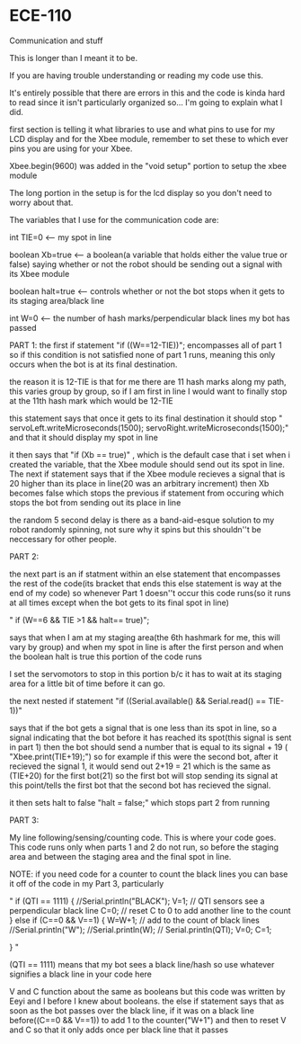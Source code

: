 ECE-110
=======

Communication and stuff

This is longer than I meant it to be.

If you are having trouble understanding or reading my code use this.

It's entirely possible that there are errors in this and the code is kinda hard to read since it isn't particularly organized so...
I'm going to explain what I did.

first section is telling it what libraries to use and what pins to use for my LCD display and for the Xbee module, remember to set these to which ever pins you are using for your Xbee.

Xbee.begin(9600) was added in the "void setup" portion to setup the xbee module

The long portion in the setup is for the lcd display so you don't need to worry about that.

The variables that I use for the communication code are:

int TIE=0 <-- my spot in line

boolean Xb=true <-- a boolean(a variable that holds either the value true or false) saying whether or not the robot should be sending out a signal with its Xbee module

boolean halt=true <-- controls whether or not the bot stops when it gets to its staging area/black line

int W=0 <-- the number of hash marks/perpendicular black lines my bot has passed

PART 1:
the first if statement "if ((W==12-TIE))"; encompasses all of part 1 so if this condition is not satisfied none of part 1 runs, meaning this only occurs when the bot is at its final destination. 

the reason it is 12-TIE is that for me there are 11 hash marks along my path, this varies group by group, so if I am first in line I would want to finally stop at the 11th hash mark which would be 12-TIE

this statement says that once it gets to its final destination it should stop " servoLeft.writeMicroseconds(1500);
servoRight.writeMicroseconds(1500);" and that it should display my spot in line

it then says that "if (Xb == true)" , which is the default case that i set when i created the variable, that the Xbee module should send out its spot in line. The next if statement says that if the Xbee module recieves a signal that is 20 higher than its place in line(20 was an arbitrary increment) then Xb becomes false which stops the previous if statement from occuring which stops the bot from sending out its place in line

the random 5 second delay is there as a band-aid-esque solution to my robot randomly spinning, not sure why it spins but this shouldn''t be neccessary for other people. 

PART 2: 

the next part is an if statment within an else statement that encompasses the rest of the code(its bracket that ends this else statement is way at the end of my code) so whenever Part 1 doesn''t occur this code runs(so it runs at all times except when the bot gets to its final spot in line)

"  if (W==6 && TIE >1 && halt== true)";

says that when I am at my staging area(the 6th hashmark for me, this will vary by group) and when my spot in line is after the first person and when the boolean halt is true this portion of the code runs

I set the servomotors to stop in this portion b/c it has to wait at its staging area for a little bit of time before it can go.

the next nested if statement 
"if ((Serial.available() && Serial.read() == TIE-1))"

says that if the bot gets a signal that is one less than its spot in line, so a signal indicating that the bot before it has reached its spot(this signal is sent in part 1) then the bot should send a number that is equal to its signal + 19  ( "Xbee.print(TIE+19);") 
so for example if this were the second bot, after it recieved the signal 1, it would send out 2+19 = 21 which is the same as (TIE+20) for the first bot(21) so the first bot will stop sending its signal at this point/tells the first bot that the second bot has recieved the signal. 

it then sets halt to false "halt = false;" which stops part 2 from running

PART 3: 

My line following/sensing/counting code. This is where your code goes. This code runs only when parts 1 and 2 do not run, so before the staging area and between the staging area and the final spot in line.

NOTE: if you need code for a counter to count the black lines you can base it off of the code in my Part 3, particularly

" if (QTI == 1111)
{
  //Serial.println("BLACK");
  V=1; // QTI sensors see a perpendicular black line
  C=0; // reset C to 0 to add another line to the count
}
else if (C==0 && V==1)
{
  W=W+1; // add to the count of black lines
  //Serial.println("W");
  //Serial.println(W);
 // Serial.println(QTI);
  V=0;
  C=1;
  
} "

(QTI == 1111) means that my bot sees a black line/hash so use whatever signifies a black line in your code here

V and C function about the same as booleans but this code was written by Eeyi and I before I knew about booleans.
the else if statement says that as soon as the bot passes over the black line, if it was on a black line before((C==0 && V==1)) to add 1 to the counter("W+1") and then to reset V and C so that it only adds once per black line that it passes







